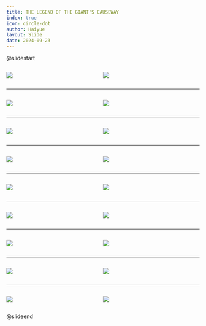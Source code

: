 ```yaml
---
title: THE LEGEND OF THE GIANT'S CAUSEWAY
index: true
icon: circle-dot
author: Haiyue
layout: Slide
date: 2024-09-23
---
```

 
@slidestart

<div style="display:flex">
<div style="flex:1">

![](/reading/english/Level-M/THE%20LEGEND%20OF%20THE%20GIANT'S%20CAUSEWAY/001.webp)
</div>
<div style="flex:1">

![](/reading/english/Level-M/THE%20LEGEND%20OF%20THE%20GIANT'S%20CAUSEWAY/002.webp)
</div>
</div>

---

<div style="display:flex">
<div style="flex:1">

![](/reading/english/Level-M/THE%20LEGEND%20OF%20THE%20GIANT'S%20CAUSEWAY/003.webp)
</div>
<div style="flex:1">

![](/reading/english/Level-M/THE%20LEGEND%20OF%20THE%20GIANT'S%20CAUSEWAY/004.webp)
</div>
</div>

---

<div style="display:flex">
<div style="flex:1">

![](/reading/english/Level-M/THE%20LEGEND%20OF%20THE%20GIANT'S%20CAUSEWAY/005.webp)
</div>
<div style="flex:1">

![](/reading/english/Level-M/THE%20LEGEND%20OF%20THE%20GIANT'S%20CAUSEWAY/006.webp)
</div>
</div>

---

<div style="display:flex">
<div style="flex:1">

![](/reading/english/Level-M/THE%20LEGEND%20OF%20THE%20GIANT'S%20CAUSEWAY/007.webp)
</div>
<div style="flex:1">

![](/reading/english/Level-M/THE%20LEGEND%20OF%20THE%20GIANT'S%20CAUSEWAY/008.webp)
</div>
</div>

---

<div style="display:flex">
<div style="flex:1">

![](/reading/english/Level-M/THE%20LEGEND%20OF%20THE%20GIANT'S%20CAUSEWAY/009.webp)
</div>
<div style="flex:1">

![](/reading/english/Level-M/THE%20LEGEND%20OF%20THE%20GIANT'S%20CAUSEWAY/010.webp)
</div>
</div>

---

<div style="display:flex">
<div style="flex:1">

![](/reading/english/Level-M/THE%20LEGEND%20OF%20THE%20GIANT'S%20CAUSEWAY/011.webp)
</div>
<div style="flex:1">

![](/reading/english/Level-M/THE%20LEGEND%20OF%20THE%20GIANT'S%20CAUSEWAY/012.webp)
</div>
</div>

---

<div style="display:flex">
<div style="flex:1">

![](/reading/english/Level-M/THE%20LEGEND%20OF%20THE%20GIANT'S%20CAUSEWAY/013.webp)
</div>
<div style="flex:1">

![](/reading/english/Level-M/THE%20LEGEND%20OF%20THE%20GIANT'S%20CAUSEWAY/014.webp)
</div>
</div>

---

<div style="display:flex">
<div style="flex:1">

![](/reading/english/Level-M/THE%20LEGEND%20OF%20THE%20GIANT'S%20CAUSEWAY/015.webp)
</div>
<div style="flex:1">

![](/reading/english/Level-M/THE%20LEGEND%20OF%20THE%20GIANT'S%20CAUSEWAY/016.webp)
</div>
</div>

---

<div style="display:flex">
<div style="flex:1">

![](/reading/english/Level-M/THE%20LEGEND%20OF%20THE%20GIANT'S%20CAUSEWAY/017.webp)
</div>
<div style="flex:1">

![](/reading/english/Level-M/THE%20LEGEND%20OF%20THE%20GIANT'S%20CAUSEWAY/018.webp)
</div>
</div>

@slideend